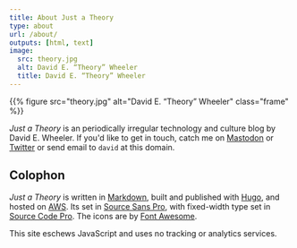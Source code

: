 ```yaml
---
title: About Just a Theory
type: about
url: /about/
outputs: [html, text]
image:
  src: theory.jpg
  alt: David E. “Theory” Wheeler
  title: David E. “Theory” Wheeler
---
```


{{% figure src="theory.jpg" alt="David E. “Theory” Wheeler" class="frame" %}}

*Just a Theory* is an periodically irregular technology and culture blog by
David E. Wheeler. If you'd like to get in touch, catch me on [Mastodon] or
[Twitter] or send email to `david` at this domain.

Colophon
--------

*Just a Theory* is written in [Markdown], built and published with [Hugo], and
hosted on [AWS]. Its set in [Source Sans Pro], with fixed-width type set in
[Source Code Pro]. The icons are by [Font Awesome].

This site eschews JavaScript and uses no tracking or analytics services.

[Markdown]: https://daringfireball.net/projects/markdown/
[Hugo]: https://gohugo.io
[AWS]: https://aws.amazon.com/
[Source Sans Pro]: https://github.com/adobe-fonts/source-sans-pro
[Source Code Pro]: https://github.com/adobe-fonts/source-code-pro
[Mastodon]: https://xoxo.zone/@theory
[Twitter]: https://twitter.com/theory
[Font Awesome]: https://fontawesome.com
